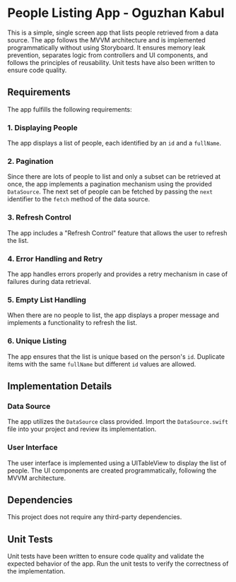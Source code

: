 # People Listing App - Oguzhan Kabul

This is a simple, single screen app that lists people retrieved from a data source. The app follows the MVVM architecture and is implemented programmatically without using Storyboard. It ensures memory leak prevention, separates logic from controllers and UI components, and follows the principles of reusability. Unit tests have also been written to ensure code quality.

## Requirements

The app fulfills the following requirements:

### 1. Displaying People

The app displays a list of people, each identified by an `id` and a `fullName`.

### 2. Pagination

Since there are lots of people to list and only a subset can be retrieved at once, the app implements a pagination mechanism using the provided `DataSource`. The next set of people can be fetched by passing the `next` identifier to the `fetch` method of the data source.

### 3. Refresh Control

The app includes a "Refresh Control" feature that allows the user to refresh the list.

### 4. Error Handling and Retry

The app handles errors properly and provides a retry mechanism in case of failures during data retrieval.

### 5. Empty List Handling

When there are no people to list, the app displays a proper message and implements a functionality to refresh the list.

### 6. Unique Listing

The app ensures that the list is unique based on the person's `id`. Duplicate items with the same `fullName` but different `id` values are allowed.

## Implementation Details

### Data Source

The app utilizes the `DataSource` class provided. Import the `DataSource.swift` file into your project and review its implementation.

### User Interface

The user interface is implemented using a UITableView to display the list of people. The UI components are created programmatically, following the MVVM architecture.

## Dependencies

This project does not require any third-party dependencies.

## Unit Tests

Unit tests have been written to ensure code quality and validate the expected behavior of the app. Run the unit tests to verify the correctness of the implementation.
